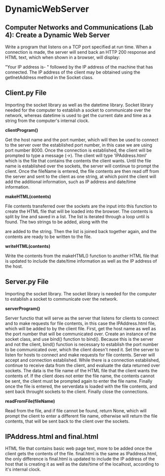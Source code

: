 # DynamicWebServer
## Computer Networks and Communications (Lab 4): Create a Dynamic Web Server
Write a program that listens on a TCP port specified at run time. When a connection is made, the server will send back an HTTP 200 response and HTML text, which when shown in a browser, will display:

"Your IP address is- " followed by the IP address of the machine that has connected. The IP address of the client may be obtained using the getInetAddress method in the Socket class.

## Client.py File
Importing the socket library as well as the datetime library. Socket library needed for the computer to establish a socket to communicate over the network, whereas datetime is used to get the current date and time as a string from the computer's internal clock.

**clientProgram()**

Get the host name and the port number, which will then be used to connect to the server over the established port number, in this case we are using port number 8000. Once the connection is established, the client will be prompted to type a message (->). The client will type 'IPAddress.html' which is the file that contains the contents the client wants. Until the file name is established over the sockets, the server will continue to prompt the client. Once the fileName is entered, the file contents are then read off from the server and sent to the client as one string, at which point the client will add the additional information, such as IP address and date/time information.

**makeHTML(contents)**

File contents transferred over the sockets are the input into this function to create the HTML file that will be loaded into the browser. The contents is split by line and saved in a list. The list is iterated through a loop until </body> is found. The two strings to be added, along with the <p></p> are added to the string. Then the list is joined back together again, and the contents are ready to be written to the file.

**writeHTML(contents)**

Write the contents from the makeHTML() function to another HTML file that is updated to include the date/time information as well as the IP address of the host.

## Server.py File
Importing the socket library. The socket library is needed for the computer to establish a socket to communicate over the network.

**serverProgram()**

Server functio that will serve as the server that listens for clients to connect and to make requests for file contents, in this case the IPAddress.html file, which will be added to by the client file. First, get the host name as well as the port number that will be communicated over. Create an instance of the socket class, and use bind() function to bind(). Because this is the server and not the client, bind() function is necessary to establish the port number to be communicated over, which the client doesn't need it. Set the server to listen for hosts to connect and make requests for file contents. Server will accept and connection established. While there is a connection established, continue to receive data from the client, and evaluate the data returned over sockets. The data is the file name of the HTML file that the client wants the contents of. If the client does not enter the file name, the contents cannot be sent, the client must be prompted again to enter the file name. Finally once the file is entered, the serverdata is loaded with the file contents, and sent back throught sockets to the client. Finally close the connections.

**readFromFile(fileName)**

Read from the file, and if file cannot be found, return None, which will prompt the client to enter a different file name, otherwise will return the file contents, that will be sent back to the client over the sockets.

## IPAddress.html and final.html
HTML file that contains basic web page text, more to be added once the client gets the contents of the file. final.html is the same as IPaddress.html, the only difference is final.html is updated to include the IP address of the host that is creating it as well as the date/time of the localhost, according to it's internal clock.
